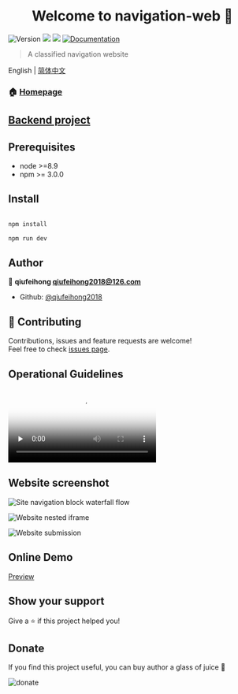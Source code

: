 <h1 align="center">Welcome to navigation-web 👋</h1>
<p>
  <img alt="Version" src="https://img.shields.io/badge/version-0.0.1-blue.svg?cacheSeconds=2592000" />
  <img src="https://img.shields.io/badge/node-%3E%3D8.9-blue.svg" />
  <img src="https://img.shields.io/badge/npm-%3E%3D%203.0.0-blue.svg" />
  <a href="http://navigation.qiufeihong.top">
    <img alt="Documentation" src="https://img.shields.io/badge/documentation-yes-brightgreen.svg" target="_blank" />
  </a>
</p>

> A classified navigation website

English | [简体中文](./README-zh.md)

### 🏠 [Homepage](http://navigation.qiufeihong.top)

## [Backend project](https://github.com/qiufeihong2018/navigation-server)

## Prerequisites

- node >=8.9
- npm >= 3.0.0

## Install

```sh

npm install

npm run dev

```

## Author

👤 **qiufeihong <qiufeihong2018@126.com>**

* Github: [@qiufeihong2018](https://github.com/qiufeihong2018)

## 🤝 Contributing

Contributions, issues and feature requests are welcome!<br />Feel free to check [issues page](https://github.com/qiufeihong2018/navigation-web/issues).

## Operational Guidelines

<video id="video" controls="" preload="none" poster="http://media.w3.org/2010/05/sintel/poster.png">
      <source id="webm" src="http://images.qiufeihong.top/navigation.webm" type="video/webm">
</video>

## Website screenshot

![Site navigation block waterfall flow](http://images.qiufeihong.top/web.png)

![Website nested iframe](http://images.qiufeihong.top/web2.png)

![Website submission](http://images.qiufeihong.top/web3.png)

## Online Demo

[Preview](http://navigation.qiufeihong.top)

## Show your support

Give a ⭐️ if this project helped you!

## Donate

If you find this project useful, you can buy author a glass of juice :tropical_drink:

![donate](http://puz03r2zg.bkt.clouddn.com/pay.png)

